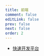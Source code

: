 ```yaml
---
title: 前端
comment: false
editLink: false
prev: false
next: false
order: 2
---
```

 
- [快速开发平台](https://ext.dcloud.net.cn/plugin?id=8934)
